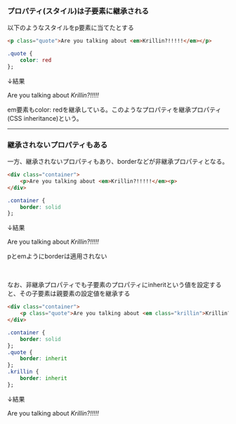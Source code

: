 <link href="./styles/style.css" rel="stylesheet"></link>

### プロパティ(スタイル)は子要素に継承される

以下のようなスタイルをp要素に当てたとする
```html
<p class="quote">Are you talking about <em>Krillin?!!!!!</em></p>
```
```css
.quote {
    color: red
};
```
↓結果
<p class="quote">Are you talking about <em>Krillin?!!!!!</em></p>

em要素もcolor: redを継承している。このようなプロパティを継承プロパティ(CSS inheritance)という。

---

### 継承されないプロパティもある

一方、継承されないプロパティもあり、borderなどが非継承プロパティとなる。
```html
<div class="container">
    <p>Are you talking about <em>Krillin?!!!!!</em><p>
</div>
```
```css
.container {
    border: solid
};
```
↓結果
<div class="container">
    <p>Are you talking about <em>Krillin?!!!!!</em><p>
</div>

pとemようにborderは適用されない

<br>

なお、非継承プロパティでも子要素のプロパティにinheritという値を設定すると、その子要素は親要素の設定値を継承する
```html
<div class="container">
    <p class="quote">Are you talking about <em class="krillin">Krillin?!!!!!</em><p>
</div>
```
```css
.container {
    border: solid
};
.quote {
    border: inherit
};
.krillin {
    border: inherit
};
```
↓結果
<div class="container">
    <p class="quote2">Are you talking about <em class="krillin">Krillin?!!!!!</em><p>
</div>